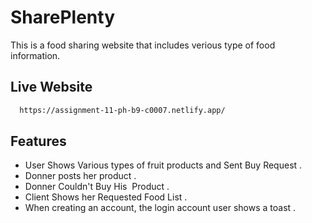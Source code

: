 
# SharePlenty
 
This is a food sharing website that includes verious type of food information.


## Live Website



```bash
  https://assignment-11-ph-b9-c0007.netlify.app/
```

## Features

- User Shows Various types of fruit products and Sent Buy Request .
- Donner posts her product .
- Donner Couldn't Buy His  Product .
- Client Shows her Requested Food List .
- When creating an account, the login account user shows a toast .

